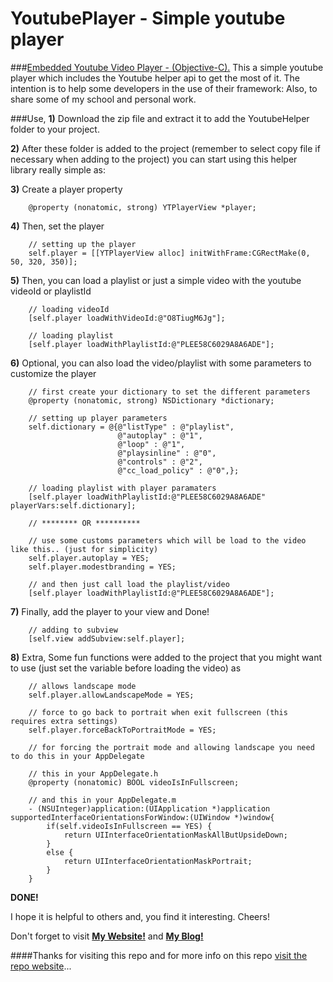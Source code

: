 YoutubePlayer - Simple youtube player
=======================

###[Embedded Youtube Video Player - (Objective-C).](http://jv17.github.io/YoutubePlayer/)
This a simple youtube player which includes the Youtube helper api to get the most of it. The intention is to help some developers in the use of their framework:
Also, to share some of my school and personal work. 

###Use,
**1)** Download the zip file and extract it to add the YoutubeHelper folder to your project.

**2)** After these folder is added to the project (remember to select copy file if necessary when adding to the project) you can start using this helper library really simple as:

**3)** Create a player property
```
    @property (nonatomic, strong) YTPlayerView *player;
```

**4)** Then, set the player
```
    // setting up the player
    self.player = [[YTPlayerView alloc] initWithFrame:CGRectMake(0, 50, 320, 350)];
```

**5)** Then, you can load a playlist or just a simple video with the youtube videoId or playlistId
```
    // loading videoId 
    [self.player loadWithVideoId:@"O8TiugM6Jg"];

    // loading playlist
    [self.player loadWithPlaylistId:@"PLEE58C6029A8A6ADE"];
```

**6)** Optional, you can also load the video/playlist with some parameters to customize the player
```
    // first create your dictionary to set the different parameters
    @property (nonatomic, strong) NSDictionary *dictionary;

    // setting up player parameters
    self.dictionary = @{@"listType" : @"playlist",
                        @"autoplay" : @"1",
                        @"loop" : @"1",
                        @"playsinline" : @"0",
                        @"controls" : @"2",
                        @"cc_load_policy" : @"0",};
    
    // loading playlist with player paramaters
    [self.player loadWithPlaylistId:@"PLEE58C6029A8A6ADE" playerVars:self.dictionary];

    // ******** OR **********

    // use some customs parameters which will be load to the video like this.. (just for simplicity)
    self.player.autoplay = YES;
    self.player.modestbranding = YES;
 
    // and then just call load the playlist/video
    [self.player loadWithPlaylistId:@"PLEE58C6029A8A6ADE"];
```

**7)** Finally, add the player to your view and Done!
```
    // adding to subview
    [self.view addSubview:self.player];
```

**8)** Extra, Some fun functions were added to the project that you might want to use (just set the variable before loading the video) as
```
    // allows landscape mode 
    self.player.allowLandscapeMode = YES;

    // force to go back to portrait when exit fullscreen (this requires extra settings)
    self.player.forceBackToPortraitMode = YES; 

    // for forcing the portrait mode and allowing landscape you need to do this in your AppDelegate

    // this in your AppDelegate.h
    @property (nonatomic) BOOL videoIsInFullscreen;

    // and this in your AppDelegate.m
    - (NSUInteger)application:(UIApplication *)application supportedInterfaceOrientationsForWindow:(UIWindow *)window{
        if(self.videoIsInFullscreen == YES) {
            return UIInterfaceOrientationMaskAllButUpsideDown;
        }
        else {
            return UIInterfaceOrientationMaskPortrait;
        }
    }
```
**DONE!**

I hope it is helpful to others and, you find it interesting. Cheers!

Don't forget to visit **[My Website!](http://jorgedeveloper.com)** and **[My Blog!](http://jorgedeveloper.com/blog/)**

####Thanks for visiting this repo and for more info on this repo [visit the repo website](http://jv17.github.io/YoutubePlayer/)...
